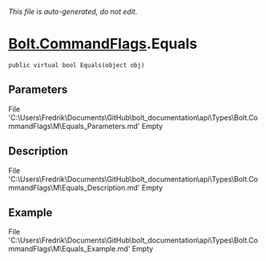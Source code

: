 *This file is auto-generated, do not edit.*

# [Bolt.CommandFlags](Types/Bolt.CommandFlags.md).Equals
`public virtual bool Equals(object obj)`
## Parameters
File 'C:\Users\Fredrik\Documents\GitHub\bolt_documentation\api\Types\Bolt.CommandFlags\M\Equals_Parameters.md' Empty
## Description
File 'C:\Users\Fredrik\Documents\GitHub\bolt_documentation\api\Types\Bolt.CommandFlags\M\Equals_Description.md' Empty
## Example
File 'C:\Users\Fredrik\Documents\GitHub\bolt_documentation\api\Types\Bolt.CommandFlags\M\Equals_Example.md' Empty

